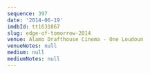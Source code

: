 ```yaml
---
sequence: 397
date: '2014-06-19'
imdbId: tt1631867
slug: edge-of-tomorrow-2014
venue: Alamo Drafthouse Cinema - One Loudoun
venueNotes: null
medium: null
mediumNotes: null
---
```


